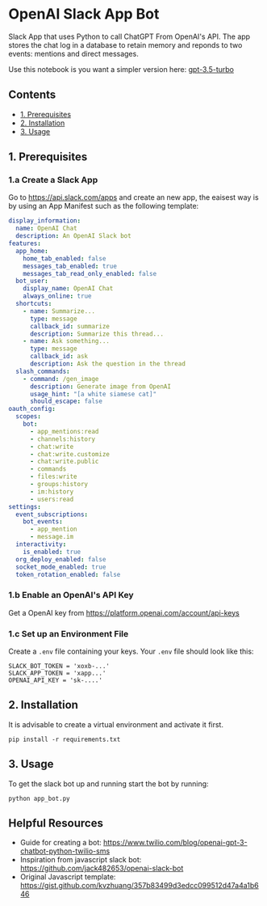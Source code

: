 # OpenAI Slack App Bot
Slack App that uses Python to call ChatGPT From OpenAI's API. The app stores the chat log in a database to retain memory and reponds to two events: mentions and direct messages.

Use this notebook is you want a simpler version here: [gpt-3.5-turbo](https://github.com/garyzava/openai-python-tools/blob/main/notebooks/gpt_3_5_turbo.ipynb)

## Contents

* [1. Prerequisites](#1.-prerequisites)
* [2. Installation](#2.-installation)
* [3. Usage](#1.-usage)

## 1. Prerequisites

### 1.a Create a Slack App

Go to https://api.slack.com/apps and create an new app, the eaisest way is by using an App Manifest such as the following template:

```yaml
display_information:
  name: OpenAI Chat
  description: An OpenAI Slack bot
features:
  app_home:
    home_tab_enabled: false
    messages_tab_enabled: true
    messages_tab_read_only_enabled: false
  bot_user:
    display_name: OpenAI Chat
    always_online: true
  shortcuts:
    - name: Summarize...
      type: message
      callback_id: summarize
      description: Summarize this thread...
    - name: Ask something...
      type: message
      callback_id: ask
      description: Ask the question in the thread
  slash_commands:
    - command: /gen_image
      description: Generate image from OpenAI
      usage_hint: "[a white siamese cat]"
      should_escape: false
oauth_config:
  scopes:
    bot:
      - app_mentions:read
      - channels:history
      - chat:write
      - chat:write.customize
      - chat:write.public
      - commands
      - files:write
      - groups:history
      - im:history
      - users:read
settings:
  event_subscriptions:
    bot_events:
      - app_mention
      - message.im
  interactivity:
    is_enabled: true
  org_deploy_enabled: false
  socket_mode_enabled: true
  token_rotation_enabled: false
```


### 1.b Enable an OpenAI's API Key

Get a OpenAI key from https://platform.openai.com/account/api-keys

### 1.c Set up an Environment File
Create a `.env` file containing your keys. Your `.env` file should look like this:

```
SLACK_BOT_TOKEN = 'xoxb-...'
SLACK_APP_TOKEN = 'xapp...'
OPENAI_API_KEY = 'sk-....'
```

## 2. Installation
It is advisable to create a virtual environment and activate it first.

`pip install -r requirements.txt`

## 3. Usage

To get the slack bot up and running start the bot by running:

`python app_bot.py`

## Helpful Resources

* Guide for creating a bot: https://www.twilio.com/blog/openai-gpt-3-chatbot-python-twilio-sms
* Inspiration from javascript slack bot: https://github.com/jack482653/openai-slack-bot
* Original Javascript template: https://gist.github.com/kvzhuang/357b83499d3edcc099512d47a4a1b646 
